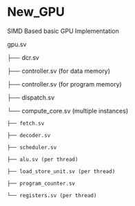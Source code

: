 # New_GPU
SIMD Based basic GPU Implementation 

gpu.sv

├── dcr.sv

├── controller.sv (for data memory)

├── controller.sv (for program memory)

├── dispatch.sv

└── compute_core.sv (multiple instances)

    ├── fetch.sv
    
    ├── decoder.sv
    
    ├── scheduler.sv
    
    ├── alu.sv (per thread)
    
    ├── load_store_unit.sv (per thread)
    
    ├── program_counter.sv
    
    └── registers.sv (per thread)
